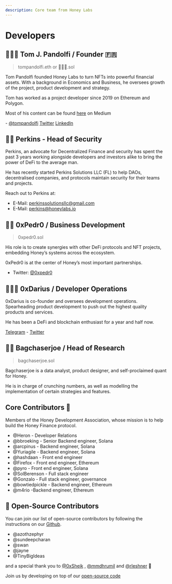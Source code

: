 ```yaml
---
description: Core team from Honey Labs
---
```


# Developers

## 🧙🏻‍♂ Tom J. Pandolfi / Founder 🇫🇷

> tompandolfi.eth or 🧙🏻‍♂️.sol

Tom Pandolfi founded Honey Labs to turn NFTs into powerful financial assets. With a background in Economics and Business, he oversees growth of the project, product development and strategy.

Tom has worked as a project developer since 2019 on Ethereum and Polygon.

Most of his content can be found [here](https://tomjpandolfi.medium.com/) on Medium

\- [@tompandolfi](http://t.me/tompandolfi) [Twitter](https://twitter.com/tomjpandolfi) [LinkedIn](https://www.linkedin.com/in/tom-j-pandolfi-077b7515a/?miniProfileUrn=urn%3Ali%3Afs\_miniProfile%3AACoAACZCfRsBr\_YmxhmHUQ78xWNKuNRWuSIwrC8)



## 🥷🏻 Perkins - Head of Security

Perkins, an advocate for Decentralized Finance and security has spent the past 3 years working alongside developers and investors alike to bring the power of DeFi to the average man.

He has recently started Perkins Solutions LLC (FL) to help DAOs, decentralised companies, and protocols maintain security for their teams and projects.

Reach out to Perkins at:

* E-Mail: [perkinssolutionsllc@gmail.com](mailto:perkinssolutionsllc@gmail.com)
* E-Mail: [perkins@honeylabs.io](mailto:perkins@honeylabs.io)

## 👨‍💻 0xPedr0 / Business Development

> 0xpedr0.sol

His role is to create synergies with other DeFi protocols and NFT projects, embedding Honey’s systems across the ecosystem.

0xPedr0 is at the center of Honey’s most important partnerships.

* Twitter: [@0xpedr0](https://twitter.com/0xPedr0)

## 🦸🏻‍♂️ 0xDarius / Developer Operations

0xDarius is co-founder and oversees development operations. Spearheading product development to push out the highest quality products and services.&#x20;

He has been a DeFi and blockchain enthusiast for a year and half now.

[Telegram](https://t.me/dariusfdi) - [Twitter](https://twitter.com/dariusfoodeei)

## 🧞‍♂️ Bagchaserjoe / Head of Research

> bagchaserjoe.sol

Bagchaserjoe is a data analyst, product designer, and self-proclaimed quant for Honey.

He is in charge of crunching numbers, as well as modelling the implementation of certain strategies and features.

## Core Contributors 🧠

Members of the Honey Development Association, whose mission is to help build the Honey Finance protocol.

* @Heron - Developer Relations
* @bbroeking - Senior Backend engineer, Solana
* @arcpinus - Backend engineer, Solana
* @Yuriagile - Backend engineer, Solana
* @hashdaan - Front end engineer
* @Firefox - Front end engineer, Ethereum
* @pyro - Front end engineer, Solana
* @SolBerenson - Full stack engineer
* @Gonzalo - Full stack engineer, governance
* @bowtiedpickle - Backend engineer, Ethereum
* @m4rio -Backend engineer, Ethereum

## 📂 Open-Source Contributors

You can join our list of open-source contributors by following the instructions on our [Github](https://github.com/honey-labs).

* @azothzephyr
* @sundeepcharan
* @swan
* @jayne
* @TinyBigIdeas

and a special thank you to [@0xSheik](https://twitter.com/0xCryptoSheik) , [@mmdhrumil](https://twitter.com/mmdhrumil) and [@rleshner](https://twitter.com/rleshner) 💛

Join us by developing on top of our [open-source code](https://github.com/honey-labs)
